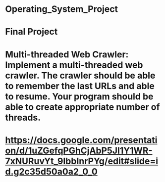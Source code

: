 # Operating_System_Project
# Final Project
# Multi-threaded Web Crawler: Implement a multi-threaded web crawler. The crawler should be able to remember the last URLs and able to resume. Your program should be able to create appropriate number of threads.
# https://docs.google.com/presentation/d/1uZGefqPGhCjAbP5Jl1Y1WR-7xNURuvYt_9IbbInrPYg/edit#slide=id.g2c35d50a0a2_0_0
